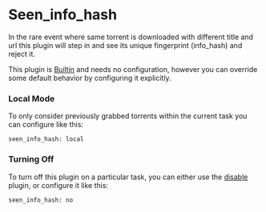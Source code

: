 # Seen_info_hash

In the rare event where same torrent is downloaded with different title and url this plugin will step in and see its unique fingerprint (info_hash) and reject it.

This plugin is [Builtin](/Builtin) and needs no configuration, however you can override some default behavior by configuring it explicitly.

### Local Mode

To only consider previously grabbed torrents within the current task you can configure like this:
```
seen_info_hash: local
```
### Turning Off

To turn off this plugin on a particular task, you can either use the [disable](/Plugins/disable) plugin, or configure it like this:
```
seen_info_hash: no
```